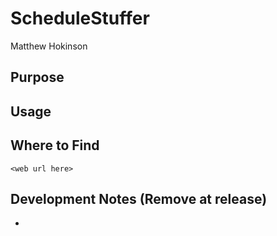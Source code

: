 # ScheduleStuffer 
Matthew Hokinson 

## Purpose 

## Usage 

## Where to Find 
`<web url here>`

## Development Notes (Remove at release) 
* 
